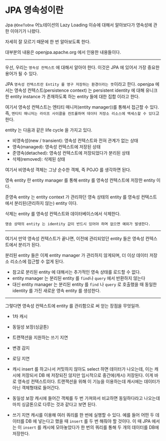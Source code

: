 # JPA 영속성이란

Jpa `@OneToOne` 어노테이션의 Lazy Loading 이슈에 대해서 알아보다가 영속성에 관한 이야기가 나왔다. 

자세히 잘 모르기 때문에 한 번 알아보도록 한다. 

대부분의 내용은 openjpa.apache.org 에서 인용한 내용들이다.

---

우선, 우리는 `영속성 컨텍스트` 에 대해서 알아야 한다. 이것은 JPA 에 있어서 가장 중요한 용어가 될 수 있다.

JPA `영속성 컨텍스트란 Entity 를 영구 저장하는 환경이라는 뜻`이라고 한다. openjpa 에서는 영속성 컨텍스트(persistence context) 는 persistent identity 에 대해 유니크한 entity instance 가 존재하도록 하는 entity 들에 대한 집합 이라고 한다.

여기서 영속성 컨텍스트는 엔티티 매니저(entity manager))를 통해서 접근할 수 있다. 즉, `엔티티 매니저는 라이프 사이클을 컨트롤하며 데이터 저장소 리소스에 액세스할 수 있다`고 한다.

entity 는 다음과 같은 life cycle 을 가지고 있다.

 - 비영속성(new / transient): 영속성 컨텍스트와 전혀 관계가 없는 상태
 - 영속(managed): 영속성 컨텍스트에 저장된 상태
 - 준영속(detached): 영속성 컨텍스트에 저장되었다가 분리된 상태
 - 삭제(removed): 삭제된 상태

여기서 비영속성 객체는 그냥 순수한 객체, 즉 POJO 를 생각하면 된다. 

영속 entity 란 entity manager 를 통해 entity 를 영속성 컨텍스트에 저장한 entity 이다.

준영속 entity 는 entity context 가 관리하던 영속 상태의 entity 를 영속성 컨텍스트에서 분리된(관리하지 않는) entity 이다.

삭제는 entity 를 영속성 컨텍스트와 데이터베이스에서 삭제한다.

`영송 상태의 entity 는 identity 값이 반드시 있어야 하며 없으면 예외가 발생한다.`

---

여기서 만약 영속성 컨텍스트가 끝나면, 이전에 관리되었던 entity 들은 영속성 컨텍스트에서 분리가 된다.

분리된 entity 들은 이제 entity manager 가 관리하지 않게되며, 더 이상 데이터 저장소 리소스에 접근할 수 없게 된다.

 - 참고로 분리된 entity 에 대해서는 추가적인 영속 상태를 로드할 수 없다.
 - entity manager 는 분리된 entity 를 `find`나 `query` 에서 반환하지 않는다
 - 대신 entity manager 는 분리된 entity 를 `find` 나 `query` 로 호출했을 때 동일한 identity 를 가진 새로운 영속 entity 를 생성한다.

 ---

그렇다면 영속성 컨텍스트에 entity 를 관리함으로 써 얻는 장점을 무엇일까.

 - 1차 캐시
 - 동일성 보장(싱글톤)
 - 트랜잭션을 지원하는 쓰기 지연
 - 변경 감지
 - 로딩 지연

 - 캐시
 insert 를 하고나서 커밋하지 않아도 select 하면 데이터가 나오는데, 이는 캐시에 저장되서 DB 에 저장되진 않지만 임시적으로 중간에(캐시) 저장된다. 이게 바로 영속성 컨텍스트이다. 트랜잭션을 위해 이 기능을 이용하는데 캐시에는 데이터가 아닌 객체형태로 들어간다.

 - 동일성 보장
 캐시에 들어간 객체를 두 번 가져와서 비교하면 동일하다라고 나오는데 마치 싱글톤으로 다루는 것과 같다고 보면 된다.

 - 쓰기 지연
 캐시를 이용해 여러 쿼리를 한 번에 실행할 수 있다. 예를 들어 어떤 두 데이터를 DB 에 넣는다고 했을 때 `insert` 를 두 번 해줘야 할 것이다. 이 때 JPA 에서는 이 `insert` 를 캐시에 모아놓았다가 한 번의 쿼리를 통해 두 개의 데이터를 DB에 저장한다.

 